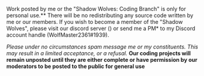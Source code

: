 Work posted by me or the "Shadow Wolves: Coding Branch" is only for personal use.** There will be no redistributing any source code written by me
or our members. If you wish to become a member of the "Shadow Wolves", please visit our discord server () or send me a PM* to my Discord account
handle (WolfMaster2361#1939).

*Please under no circumstances spam message me or my constituents. This may result in a limited acceptance, or a refusal.*
**Our coding projects will remain unposted until they are either complete or have permission by our moderators to be posted to the public for
general use**
